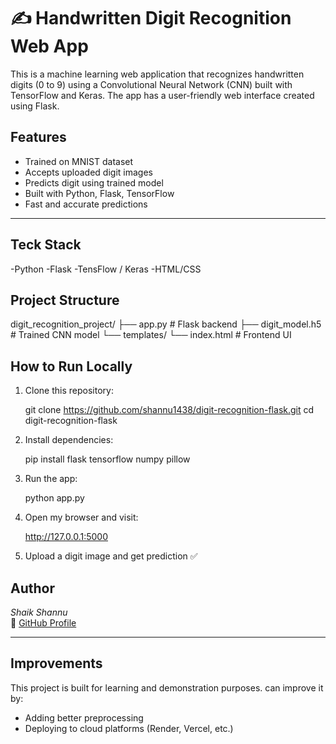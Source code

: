 # ✍ Handwritten Digit Recognition Web App

This is a machine learning web application that recognizes handwritten digits (0 to 9) using a Convolutional Neural Network (CNN) built with TensorFlow and Keras. The app has a user-friendly web interface created using Flask.



##  Features

-  Trained on MNIST dataset  
-  Accepts uploaded digit images  
-  Predicts digit using trained model  
-  Built with Python, Flask, TensorFlow  
-  Fast and accurate predictions  

---
## Teck Stack
-Python
-Flask
-TensFlow / Keras
-HTML/CSS

##  Project Structure


digit_recognition_project/
├── app.py                # Flask backend
├── digit_model.h5        # Trained CNN model
└── templates/
    └── index.html        # Frontend UI




## How to Run Locally

1. Clone this repository:
   
   git clone https://github.com/shannu1438/digit-recognition-flask.git
   cd digit-recognition-flask
   

2. Install dependencies:
   
   pip install flask tensorflow numpy pillow
   

3. Run the app:
   
   python app.py
   

4. Open my browser and visit:
   
   http://127.0.0.1:5000
   

5. Upload a digit image and get prediction ✅



## Author

*Shaik Shannu*  
🔗 [GitHub Profile](https://github.com/shannu1438)

---

## Improvements

This project is built for learning and demonstration purposes.  can improve it by:
- Adding better preprocessing
- Deploying to cloud platforms (Render, Vercel, etc.)
